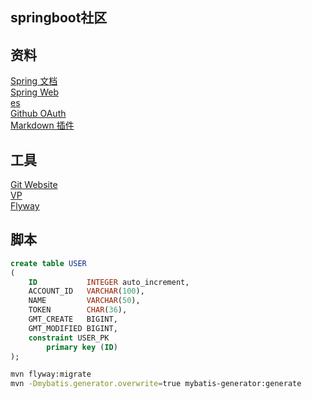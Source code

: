 ## springboot社区  

## 资料  
[Spring 文档](https://spring.io/guides)  
[Spring Web](https://spring.io/guides/gs/serving-web-content/)  
[es](https://elasticsearch.cn/explore)  
[Github OAuth](https://developer.github.com/apps/building-oauth-apps/creating-an-oauth-app/)  
[Markdown 插件](https://pandao.github.io/editor.md/)


## 工具  
[Git Website](https://git-scm.com/download)  
[VP](https://www.visual-paradigm.com)  
[Flyway](https://flywaydb.org/getstarted/firststeps/maven)

## 脚本  
```sql
create table USER
(
    ID           INTEGER auto_increment,
    ACCOUNT_ID   VARCHAR(100),
    NAME         VARCHAR(50),
    TOKEN        CHAR(36),
    GMT_CREATE   BIGINT,
    GMT_MODIFIED BIGINT,
    constraint USER_PK
        primary key (ID)
);
```  
```bash
mvn flyway:migrate  
mvn -Dmybatis.generator.overwrite=true mybatis-generator:generate
```
